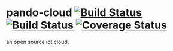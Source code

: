 # pando-cloud  [![Build Status](https://travis-ci.org/PandoCloud/pando-cloud.svg)](https://travis-ci.org/PandoCloud/pando-cloud) [![Build Status](https://drone.io/github.com/PandoCloud/pando-cloud/status.png)](https://drone.io/github.com/PandoCloud/pando-cloud/latest)  [![Coverage Status](https://coveralls.io/repos/PandoCloud/pando-cloud/badge.svg?branch=master&service=github)](https://coveralls.io/github/PandoCloud/pando-cloud?branch=master) 
an open source iot cloud.
